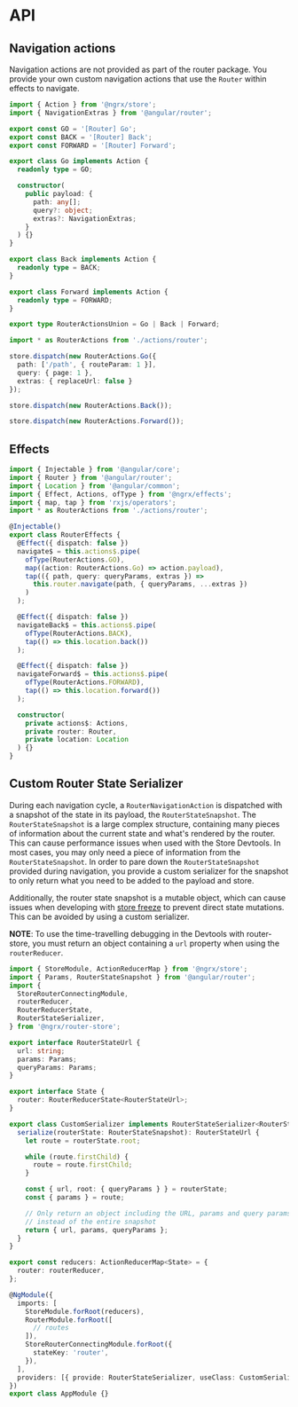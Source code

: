 # API

## Navigation actions

Navigation actions are not provided as part of the router package. You provide your own
custom navigation actions that use the `Router` within effects to navigate.

```ts
import { Action } from '@ngrx/store';
import { NavigationExtras } from '@angular/router';

export const GO = '[Router] Go';
export const BACK = '[Router] Back';
export const FORWARD = '[Router] Forward';

export class Go implements Action {
  readonly type = GO;

  constructor(
    public payload: {
      path: any[];
      query?: object;
      extras?: NavigationExtras;
    }
  ) {}
}

export class Back implements Action {
  readonly type = BACK;
}

export class Forward implements Action {
  readonly type = FORWARD;
}

export type RouterActionsUnion = Go | Back | Forward;
```

```ts
import * as RouterActions from './actions/router';

store.dispatch(new RouterActions.Go({
  path: ['/path', { routeParam: 1 }],
  query: { page: 1 },
  extras: { replaceUrl: false }
});

store.dispatch(new RouterActions.Back());

store.dispatch(new RouterActions.Forward());
```

## Effects

```ts
import { Injectable } from '@angular/core';
import { Router } from '@angular/router';
import { Location } from '@angular/common';
import { Effect, Actions, ofType } from '@ngrx/effects';
import { map, tap } from 'rxjs/operators';
import * as RouterActions from './actions/router';

@Injectable()
export class RouterEffects {
  @Effect({ dispatch: false })
  navigate$ = this.actions$.pipe(
    ofType(RouterActions.GO),
    map((action: RouterActions.Go) => action.payload),
    tap(({ path, query: queryParams, extras }) =>
      this.router.navigate(path, { queryParams, ...extras })
    )
  );

  @Effect({ dispatch: false })
  navigateBack$ = this.actions$.pipe(
    ofType(RouterActions.BACK),
    tap(() => this.location.back())
  );

  @Effect({ dispatch: false })
  navigateForward$ = this.actions$.pipe(
    ofType(RouterActions.FORWARD),
    tap(() => this.location.forward())
  );

  constructor(
    private actions$: Actions,
    private router: Router,
    private location: Location
  ) {}
}
```

## Custom Router State Serializer

During each navigation cycle, a `RouterNavigationAction` is dispatched with a snapshot of the state in its payload, the `RouterStateSnapshot`. The `RouterStateSnapshot` is a large complex structure, containing many pieces of information about the current state and what's rendered by the router. This can cause performance
issues when used with the Store Devtools. In most cases, you may only need a piece of information from the `RouterStateSnapshot`. In order to pare down the `RouterStateSnapshot` provided during navigation, you provide a custom serializer for the snapshot to only return what you need to be added to the payload and store.

Additionally, the router state snapshot is a mutable object, which can cause issues when developing with [store freeze](https://github.com/brandonroberts/ngrx-store-freeze) to prevent direct state mutations. This can be avoided by using a custom serializer.

**NOTE**: To use the time-travelling debugging in the Devtools with router-store, you must return an object containing a `url` property when using the `routerReducer`.

```ts
import { StoreModule, ActionReducerMap } from '@ngrx/store';
import { Params, RouterStateSnapshot } from '@angular/router';
import {
  StoreRouterConnectingModule,
  routerReducer,
  RouterReducerState,
  RouterStateSerializer,
} from '@ngrx/router-store';

export interface RouterStateUrl {
  url: string;
  params: Params;
  queryParams: Params;
}

export interface State {
  router: RouterReducerState<RouterStateUrl>;
}

export class CustomSerializer implements RouterStateSerializer<RouterStateUrl> {
  serialize(routerState: RouterStateSnapshot): RouterStateUrl {
    let route = routerState.root;

    while (route.firstChild) {
      route = route.firstChild;
    }

    const { url, root: { queryParams } } = routerState;
    const { params } = route;

    // Only return an object including the URL, params and query params
    // instead of the entire snapshot
    return { url, params, queryParams };
  }
}

export const reducers: ActionReducerMap<State> = {
  router: routerReducer,
};

@NgModule({
  imports: [
    StoreModule.forRoot(reducers),
    RouterModule.forRoot([
      // routes
    ]),
    StoreRouterConnectingModule.forRoot({
      stateKey: 'router',
    }),
  ],
  providers: [{ provide: RouterStateSerializer, useClass: CustomSerializer }],
})
export class AppModule {}
```
